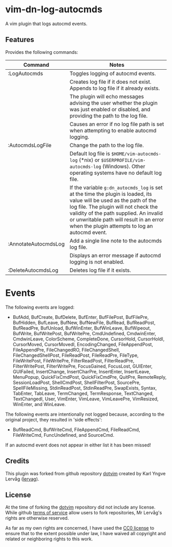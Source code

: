 # vim-dn-log-autocmds

A vim plugin that logs autocmd events.

## Features

Provides the following commands:

|Command             |Notes                                                  |
|--------------------|-------------------------------------------------------|
|:LogAutocmds        |Toggles logging of autocmd events.                     |
|                    |Creates log file if it does not exist. Appends to log file if it already exists.|
|                    |The plugin will echo messages advising the user whether the plugin was just enabled or disabled, and providing the path to the log file.|
|                    |Causes an error if no log file path is set when attempting to enable autocmd logging.|
|:AutocmdsLogFile    |Change the path to the log file.                       |
|                    |Default log file is `$HOME/vim-autocmds-log` (*nix) or `$USERPROFILE/vim-autocmds-log` (Windows). Other operating systems have no default log file.|
|                    |If the variable `g:dn_autocmds_log` is set at the time the plugin is loaded, its value will be used as the path of the log file. The plugin will not check the validity of the path supplied. An invalid or unwritable path will result in an error when the plugin attempts to log an autocmd event.|
|:AnnotateAutocmdsLog|Add a single line note to the autocmds log file.       |
|                    |Displays an error message if autocmd logging is not enabled.|
|:DeleteAutocmdsLog  |Deletes log file if it exists.                         |

# Events #

The following events are logged:

* BufAdd, BufCreate, BufDelete, BufEnter, BufFilePost, BufFilePre, BufHidden,
  BufLeave, BufNew, BufNewFile, BufRead, BufReadPost, BufReadPre, BufUnload,
  BufWinEnter, BufWinLeave, BufWipeout, BufWrite, BufWritePost, BufWritePre,
  CmdUndefined, CmdwinEnter, CmdwinLeave, ColorScheme, CompleteDone,
  CursorHold, CursorHoldI, CursorMoved, CursorMovedI, EncodingChanged,
  FileAppendPost, FileAppendPre, FileChangedRO, FileChangedShell,
  FileChangedShellPost, FileReadPost, FileReadPre, FileType, FileWritePost,
  FileWritePre, FilterReadPost, FilterReadPre, FilterWritePost, FilterWritePre,
  FocusGained, FocusLost, GUIEnter, GUIFailed, InsertChange, InsertCharPre,
  InsertEnter, InsertLeave, MenuPopup, QuickFixCmdPost, QuickFixCmdPre,
  QuitPre, RemoteReply, SessionLoadPost, ShellCmdPost, ShellFilterPost,
  SourcePre, SpellFileMissing, StdinReadPost, StdinReadPre, SwapExists, Syntax,
  TabEnter, TabLeave, TermChanged, TermResponse, TextChanged, TextChangedI,
  User, VimEnter, VimLeave, VimLeavePre, VimResized, WinEnter, and WinLeave.

The following events are intentionally not logged because, according to the
original project, they resulted in 'side effects':

* BufReadCmd, BufWriteCmd, FileAppendCmd, FileReadCmd, FileWriteCmd,
  FuncUndefined, and SourceCmd.

If an autocmd event does not appear in either list it has been missed!

## Credits ##

This plugin was forked from github repository
[dotvim](https://github.com/lervag/dotvim) created by Karl Yngve Lervåg
([lervag](https://github.com/lervag)).

## License ##

At the time of forking the [dotvim](https://github.com/lervag/dotvim)
repository did not include any license. While github [terms of
service](https://help.github.com/articles/github-terms-of-service/) allow users
to fork repositories, Mr Lervåg's rights are otherwise reserved.

As far as my own rights are concerned, I have used the [CC0
license](http://creativecommons.org/publicdomain/zero/1.0/) to ensure that to
the extent possible under law, I have waived all copyright and related or
neighboring rights to this work.
